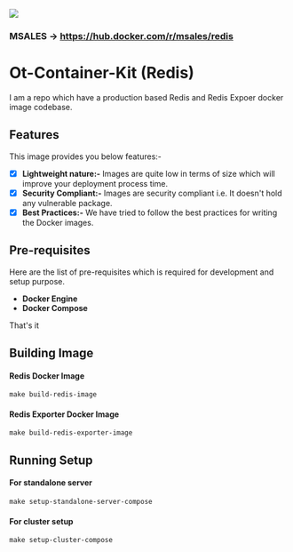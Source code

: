 <p align="left">
  <img src="./img/redis.png">
</p>

### MSALES -> https://hub.docker.com/r/msales/redis

# Ot-Container-Kit (Redis)

I am a repo which have a production based Redis and Redis Expoer docker image codebase.

## Features

This image provides you below features:-
- [X] **Lightweight nature:-** Images are quite low in terms of size which will improve your deployment process time.
- [X] **Security Compliant:-** Images are security compliant i.e. It doesn't hold any vulnerable package.
- [X] **Best Practices:-** We have tried to follow the best practices for writing the Docker images.

## Pre-requisites

Here are the list of pre-requisites which is required for development and setup purpose.

- **Docker Engine**
- **Docker Compose**

That's it

## Building Image

#### Redis Docker Image

```shell
make build-redis-image
```

#### Redis Exporter Docker Image

```shell
make build-redis-exporter-image
```

## Running Setup

#### For standalone server

```shell
make setup-standalone-server-compose
```

#### For cluster setup

```shell
make setup-cluster-compose
```
